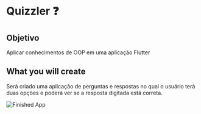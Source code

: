 # Quizzler ❓

## Objetivo

Aplicar conhecimentos de OOP em uma aplicação Flutter


## What you will create

Será criado uma aplicação de perguntas e respostas no qual o usuário terá duas opçöes e poderá ver se a resposta digitada está correta.

![Finished App](https://github.com/londonappbrewery/Images/blob/master/quizzler-demo.gif)
